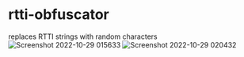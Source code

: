 # rtti-obfuscator

replaces RTTI strings with random characters
![Screenshot 2022-10-29 015633](https://user-images.githubusercontent.com/53710132/198816610-ddf2c571-738d-45ad-916b-ff03f9090ecb.png)
![Screenshot 2022-10-29 020432](https://user-images.githubusercontent.com/53710132/198816611-c654af2a-f026-4d5c-8d2c-64738d6ef58b.png)
